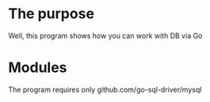 # The purpose
Well, this program shows how you can work with DB via Go
# Modules
The program requires only github.com/go-sql-driver/mysql
